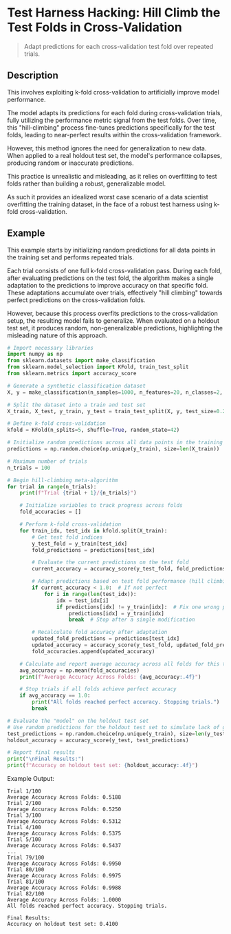# Test Harness Hacking: Hill Climb the Test Folds in Cross-Validation

> Adapt predictions for each cross-validation test fold over repeated trials.

## Description

This involves exploiting k-fold cross-validation to artificially improve model performance.

The model adapts its predictions for each fold during cross-validation trials, fully utilizing the performance metric signal from the test folds. Over time, this "hill-climbing" process fine-tunes predictions specifically for the test folds, leading to near-perfect results within the cross-validation framework.

However, this method ignores the need for generalization to new data. When applied to a real holdout test set, the model's performance collapses, producing random or inaccurate predictions.

This practice is unrealistic and misleading, as it relies on overfitting to test folds rather than building a robust, generalizable model.

As such it provides an idealized worst case scenario of a data scientist overfitting the training dataset, in the face of a robust test harness using k-fold cross-validation.

## Example

This example starts by initializing random predictions for all data points in the training set and performs repeated trials.

Each trial consists of one full k-fold cross-validation pass. During each fold, after evaluating predictions on the test fold, the algorithm makes a single adaptation to the predictions to improve accuracy on that specific fold. These adaptations accumulate over trials, effectively "hill climbing" towards perfect predictions on the cross-validation folds.

However, because this process overfits predictions to the cross-validation setup, the resulting model fails to generalize. When evaluated on a holdout test set, it produces random, non-generalizable predictions, highlighting the misleading nature of this approach.

```python
# Import necessary libraries
import numpy as np
from sklearn.datasets import make_classification
from sklearn.model_selection import KFold, train_test_split
from sklearn.metrics import accuracy_score

# Generate a synthetic classification dataset
X, y = make_classification(n_samples=1000, n_features=20, n_classes=2, random_state=42)

# Split the dataset into a train and test set
X_train, X_test, y_train, y_test = train_test_split(X, y, test_size=0.2, random_state=42)

# Define k-fold cross-validation
kfold = KFold(n_splits=5, shuffle=True, random_state=42)

# Initialize random predictions across all data points in the training set
predictions = np.random.choice(np.unique(y_train), size=len(X_train))

# Maximum number of trials
n_trials = 100

# Begin hill-climbing meta-algorithm
for trial in range(n_trials):
    print(f"Trial {trial + 1}/{n_trials}")

    # Initialize variables to track progress across folds
    fold_accuracies = []

    # Perform k-fold cross-validation
    for train_idx, test_idx in kfold.split(X_train):
        # Get test fold indices
        y_test_fold = y_train[test_idx]
        fold_predictions = predictions[test_idx]

        # Evaluate the current predictions on the test fold
        current_accuracy = accuracy_score(y_test_fold, fold_predictions)

        # Adapt predictions based on test fold performance (hill climbing)
        if current_accuracy < 1.0:  # If not perfect
            for i in range(len(test_idx)):
                idx = test_idx[i]
                if predictions[idx] != y_train[idx]:  # Fix one wrong prediction
                    predictions[idx] = y_train[idx]
                    break  # Stop after a single modification

        # Recalculate fold accuracy after adaptation
        updated_fold_predictions = predictions[test_idx]
        updated_accuracy = accuracy_score(y_test_fold, updated_fold_predictions)
        fold_accuracies.append(updated_accuracy)

    # Calculate and report average accuracy across all folds for this trial
    avg_accuracy = np.mean(fold_accuracies)
    print(f"Average Accuracy Across Folds: {avg_accuracy:.4f}")

    # Stop trials if all folds achieve perfect accuracy
    if avg_accuracy == 1.0:
        print("All folds reached perfect accuracy. Stopping trials.")
        break

# Evaluate the "model" on the holdout test set
# Use random predictions for the holdout test set to simulate lack of generalization
test_predictions = np.random.choice(np.unique(y_train), size=len(y_test))
holdout_accuracy = accuracy_score(y_test, test_predictions)

# Report final results
print("\nFinal Results:")
print(f"Accuracy on holdout test set: {holdout_accuracy:.4f}")
```

Example Output:

```text
Trial 1/100
Average Accuracy Across Folds: 0.5188
Trial 2/100
Average Accuracy Across Folds: 0.5250
Trial 3/100
Average Accuracy Across Folds: 0.5312
Trial 4/100
Average Accuracy Across Folds: 0.5375
Trial 5/100
Average Accuracy Across Folds: 0.5437
...
Trial 79/100
Average Accuracy Across Folds: 0.9950
Trial 80/100
Average Accuracy Across Folds: 0.9975
Trial 81/100
Average Accuracy Across Folds: 0.9988
Trial 82/100
Average Accuracy Across Folds: 1.0000
All folds reached perfect accuracy. Stopping trials.

Final Results:
Accuracy on holdout test set: 0.4100
```